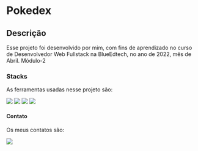 # Pokedex

## Descrição
Esse projeto foi desenvolvido por mim, com fins de aprendizado no curso de Desenvolvedor Web Fullstack na BlueEdtech, no ano de 2022, mês de Abril. Módulo-2

### Stacks
As ferramentas usadas nesse projeto são: 

<img src="https://img.icons8.com/ios-filled/100/000000/javascript-logo.png"/>
<img src="https://img.icons8.com/ios-filled/100/000000/html-5--v1.png"/>
<img src="https://img.icons8.com/ios-filled/100/000000/css3.png"/>
<img src="https://img.icons8.com/windows/96/000000/nodejs.png"/>

#### Contato
Os meus contatos são: 

<a href="https://www.linkedin.com/in/jaymesonmendes/" target="_blank"
        ><img src="https://img.icons8.com/ios-filled/100/000000/linkedin-circled--v1.png"/></a>

